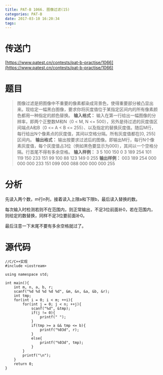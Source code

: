 ```yaml
---
title: PAT-B 1066. 图像过滤(15)
categories: PAT-B
date: 2017-03-10 16:20:34
tags:
---
```

# 传送门
[https://www.patest.cn/contests/pat-b-practise/1066](https://www.patest.cn/contests/pat-b-practise/1066)
<!--more-->
# 题目
> 图像过滤是把图像中不重要的像素都染成背景色，使得重要部分被凸显出来。现给定一幅黑白图像，要求你将灰度值位于某指定区间内的所有像素颜色都用一种指定的颜色替换。
**输入格式：**
输入在第一行给出一幅图像的分辨率，即两个正整数M和N（0 < M, N <= 500），另外是待过滤的灰度值区间端点A和B（0 <= A < B <= 255）、以及指定的替换灰度值。随后M行，每行给出N个像素点的灰度值，其间以空格分隔。所有灰度值都在[0, 255]区间内。
**输出格式：**
输出按要求过滤后的图像。即输出M行，每行N个像素灰度值，每个灰度值占3位（例如黑色要显示为000），其间以一个空格分隔。行首尾不得有多余空格。
**输入样例：**
3 5 100 150 0
3 189 254 101 119
150 233 151 99 100
88 123 149 0 255
**输出样例：**
003 189 254 000 000
000 233 151 099 000
088 000 000 000 255

# 分析
先读入两个数，m行n列，接着读入上限a和下限b，最后读入替换的数。

每次输入时检测若则不在范围内，则正常输出，不足3位前面补0，若在范围内，则给定的数替换，同样不足3位要前面补0。

最后注意一下末尾不要有多余空格就过了。

# 源代码

    //C/C++实现
    #include <iostream>

    using namespace std;

    int main(){
        int m, n, a, b, r;
        scanf("%d %d %d %d %d", &m, &n, &a, &b, &r);
        int tmp;
        for(int i = 0; i < m; ++i){
            for(int j = 0; j < n; ++j){
                scanf("%d", &tmp);
                if(j != 0){
                    printf(" ");
                }
                if(tmp >= a && tmp <= b){
                    printf("%03d", r);
                }
                else{
                    printf("%03d", tmp);
                }
            }
            printf("\n");
        }
        return 0;
    }